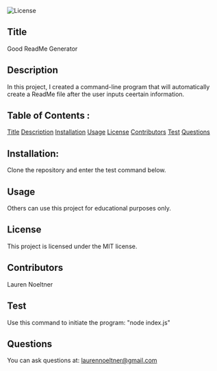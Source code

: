 ![License](https://img.shields.io/badge/License-MIT-red)
  
  ## Title
  Good ReadMe Generator

  ## Description
  In this project, I created a command-line program that will automatically create a ReadMe file after the user inputs ceertain information.

  ## Table of Contents :
  [Title](#Title)
  [Description](#Description)
  [Installation](#Installation)
  [Usage](#Usage)
  [License](#License) 
  [Contributors](#Contributors) 
  [Test](#Test)
  [Questions](#Questions)

  ## Installation: 
  Clone the repository and enter the test command below.

  ## Usage
  Others can use this project for educational purposes only.

  ## License
  This project is licensed under the MIT license.

  ## Contributors
  Lauren Noeltner

  ## Test
  Use this command to initiate the program: "node index.js"

  ## Questions
  You can ask questions at: laurennoeltner@gmail.com

